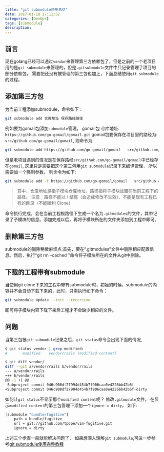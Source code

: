 ```yaml
---
title: "git submodule使用总结"
date: 2017-01-18 17:11:52
categories: [DevOps]
tags: [submodule]
description:
---
```


## 前言
现在golang已经可以通过`vendor`来管理第三方依赖包了，但是之前的一个老项目用的是`git submodule`来管理的，但是`.gitsubmodule`文件中只记录管理了项目的部分依赖包， 需要把还没有被管理的第三包也加上，下面总结使用`git submodule`的过程。
<!--more-->

## 添加第三方包
为当前工程添加submodule，命令如下：

```bash
git submodule add 仓库地址 保存路经路径
```
例如要为gomail包添加`submodule`管理， 
gomail包 仓库地址: `https://github.com/go-gomail/gomail.git`
gomail包要保存在项目里的路经为: `src/github.com/go-gomail/gomail`, 则命令为:

```bash 
git submodule add https://github.com/go-gomail/gomail   src/github.com/go-gomail/gomail
```

但是老项目遇到的情况是在保存路经`src/github.com/go-gomail/gomail`中已经存在`gomail`, 这里只是需要把这个第三包用`git submodule`记录下来编译管理， 所以需要加一个强制参数， 则命令为如下:

```bash
git submodule add -f https://github.com/go-gomail/gomail   src/github.com/go-gomail/gomail
```

> 其中，仓库地址是指子模块仓库地址，路径指将子模块放置在当前工程下的路径。 
> 注意：路径不能以 / 结尾（会造成修改不生效）、不能是现有工程已有的目录（不能順利 Clone）

命令执行完成，会在当前工程根路径下生成一个名为`.gitmodules`的文件，其中记录了子模块的信息。添加完成以后，再将子模块所在的文件夹添加到工程中即可。

## 删除第三方包

submodule的删除稍微麻烦点:首先，要在“.gitmodules”文件中删除相应配置信息。然后，执行“git rm –cached ”命令将子模块所在的文件从git中删除。

## 下载的工程带有submodule
当使用git clone下来的工程中带有submodule时，初始的时候，submodule的内容并不会自动下载下来的，此时，只需执行如下命令：
```bash
git submodule update --init --recursive
```
即可将子模块内容下载下来后工程才不会缺少相应的文件。

## 问题
当第三包被`git submodule`记录之后，`git status`命令会出现下面的情况,
```bash 
$ git status vendor | grep modified:
#       modified:   vendor/rails (modified content)
```

```bash 
$ git diff vendor/
diff --git a/vendor/rails b/vendor/rails
--- a/vendor/rails
+++ b/vendor/rails
@@ -1 +1 @@
-Subproject commit 046c900df27994d454b7f906caa0e4226bb42b6f
+Subproject commit 046c900df27994d454b7f906caa0e4226bb42b6f-dirty
```

如何让`git status`不显示那个`modified content`呢？ 
修改`.gitmodule`文件， 在显示`modified content`的第三包管理下添加一个`ignore = dirty`， 如下:
```bash
[submodule "bundle/fugitive"]
    path = bundle/fugitive
    url = git://github.com/tpope/vim-fugitive.git
    ignore = dirty
```

上述三个步骤一般就能解决问题了， 如果想深入理解`git submodule`,可进一步参考[git submodule使用完整教程](http://www.kafeitu.me/git/2012/03/27/git-submodule.html)
